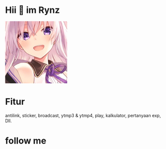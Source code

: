 # Hii 👋 im Rynz
<img src="image/previewfile_1891042977.gif" width="200" height="200">

# Fitur 
 antilink,
 sticker, 
 broadcast,
 ytmp3 & ytmp4,
 play,
 kalkulator,
 pertanyaan exp,
 Dll. 

# follow me




